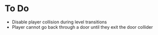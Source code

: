 # To Do

- Disable player collision during level transitions
- Player cannot go back through a door until they exit the door collider
